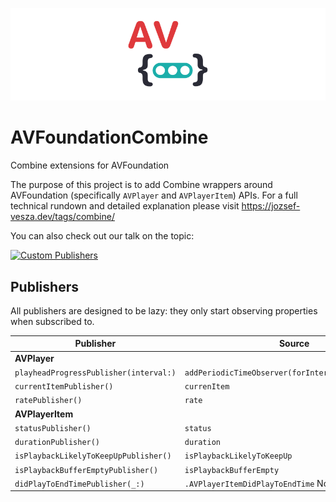 ![Combine wrappers for AVPlayer](images/header.png)

# AVFoundationCombine
Combine extensions for AVFoundation

The purpose of this project is to add Combine wrappers around AVFoundation (specifically `AVPlayer` and `AVPlayerItem`) APIs. For a full technical rundown and detailed explanation please visit https://jozsef-vesza.dev/tags/combine/

You can also check out our talk on the topic:

[![Custom Publishers](https://img.youtube.com/vi/YcVe9L7fEJ0/0.jpg)](https://www.youtube.com/watch?v=YcVe9L7fEJ0)

## Publishers
All publishers are designed to be lazy: they only start observing properties when subscribed to.


| Publisher | Source |
|-----------|--------|
| **AVPlayer** | |
|     `playheadProgressPublisher(interval:)`      |    `addPeriodicTimeObserver(forInterval:queue:using:)`    |
|     `currentItemPublisher()`      |    `currenItem`    |
|     `ratePublisher()`      |    `rate`    |
| **AVPlayerItem** | |
|     `statusPublisher()`      |    `status`    |
|     `durationPublisher()`      |    `duration`    |
|     `isPlaybackLikelyToKeepUpPublisher()`      |    `isPlaybackLikelyToKeepUp`    |
|     `isPlaybackBufferEmptyPublisher()`      |    `isPlaybackBufferEmpty`    |
|     `didPlayToEndTimePublisher(_:)`      |    `.AVPlayerItemDidPlayToEndTime` Notification    |
